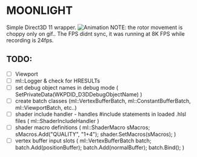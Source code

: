 # MOONLIGHT
Simple Direct3D 11 wrapper.
![Animation](https://i.imgur.com/FQnkPJ0.gif)
NOTE: the rotor movement is choppy only on gif.. The FPS didnt sync, it was running at 8K FPS while recording is 24fps.

## TODO:
- [ ] Viewport
- [ ] ml::Logger & check for HRESULTs
- [ ] set debug object names in debug mode ( SetPrivateData(WKPDID_D3DDebugObjectName) )
- [ ] create batch classes (ml::VertexBufferBatch, ml::ConstantBufferBatch, ml::ViewportBatch, etc..)
- [ ] shader include handler - handles #include statements in loaded .hlsl files ( ml::ShaderIncludeHandler )
- [ ] shader macro definitions ( ml::ShaderMacro sMacros; sMacros.Add("QUALITY", "1+4"); shader.SetMacros(sMacros); )
- [ ] vertex buffer input slots ( ml::VertexBufferBatch batch; batch.Add(positionBuffer); batch.Add(normalBuffer); batch.Bind(); )
